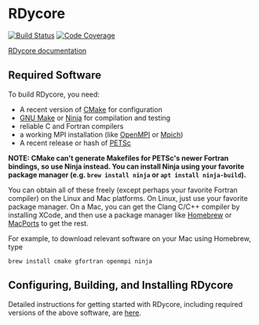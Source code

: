 # RDycore

[![Build Status](https://github.com/RDycore/RDycore/workflows/auto_test/badge.svg)](https://github.com/RDycore/RDycore/actions)
[![Code Coverage](https://codecov.io/github/RDycore/RDycore/branch/main/graph/badge.svg?token=9RXZNKK194)](https://codecov.io/github/RDycore/RDycore)

[RDycore documentation](https://rdycore.github.io/RDycore/index.html)

## Required Software

To build RDycore, you need:

* A recent version of [CMake](https://cmake.org/) for configuration
* [GNU Make](https://www.gnu.org/software/make/) or [Ninja](https://ninja-build.org/)
  for compilation and testing
* reliable C and Fortran compilers
* a working MPI installation (like [OpenMPI](https://www.open-mpi.org/)
  or [Mpich](https://www.mpich.org/))
* A recent release or hash of [PETSc](https://gitlab.com/petsc/petsc)

**NOTE: CMake can't generate Makefiles for PETSc's newer Fortran bindings, so
use Ninja instead. You can install Ninja using your favorite package manager
(e.g. `brew install ninja` or `apt install ninja-build`).**

You can obtain all of these freely (except perhaps your favorite Fortran
compiler) on the Linux and Mac platforms. On Linux, just use your favorite
package manager. On a Mac, you can get the Clang C/C++ compiler by installing
XCode, and then use a package manager like
[Homebrew](https://brew.sh/) or [MacPorts](https://www.macports.org/) to get the
rest.

For example, to download relevant software on your Mac using Homebrew, type

```
brew install cmake gfortran openmpi ninja
```

## Configuring, Building, and Installing RDycore

Detailed instructions for getting started with RDycore, including required
versions of the above software, are [here](https://rdycore.github.io/RDycore/common/installation.html).
